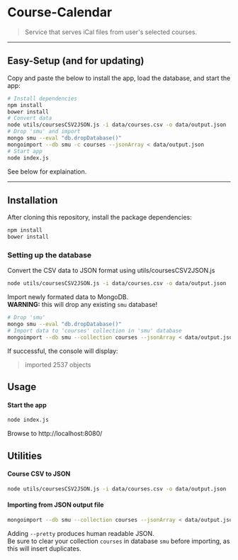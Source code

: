 Course-Calendar
===============

> Service that serves iCal files from user's selected courses.

-----

## Easy-Setup (and for updating)

Copy and paste the below to install the app, load the database, and start the app:

```bash
# Install dependencies
npm install
bower install
# Convert data
node utils/coursesCSV2JSON.js -i data/courses.csv -o data/output.json
# Drop 'smu' and import
mongo smu --eval "db.dropDatabase()"
mongoimport --db smu -c courses --jsonArray < data/output.json
# Start app
node index.js
```

See below for explaination.

-----

## Installation

After cloning this repository, install the package dependencies:

```bash
npm install
bower install
```

### Setting up the database

Convert the CSV data to JSON format using utils/coursesCSV2JSON.js
```bash
node utils/coursesCSV2JSON.js -i data/courses.csv -o data/output.json
```
Import newly formated data to MongoDB.  
__WARNING:__ this will drop any existing `smu` database!
```bash
# Drop 'smu'
mongo smu --eval "db.dropDatabase()"
# Import data to 'courses' collection in 'smu' database
mongoimport --db smu --collection courses --jsonArray < data/output.json
```

If successful, the console will display:

> imported 2537 objects

## Usage

#### Start the app

```bash
node index.js
```
Browse to http://localhost:8080/

## Utilities

#### Course CSV to JSON

```bash
node utils/coursesCSV2JSON.js -i data/courses.csv -o data/output.json
```

#### Importing from JSON output file

```bash
mongoimport --db smu --collection courses --jsonArray < data/output.json --pretty
```
Adding `--pretty` produces human readable JSON.  
Be sure to clear your collection `courses` in database `smu` before importing, as this will insert duplicates.
